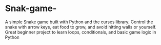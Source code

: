 # Snak-game-
A simple Snake game built with Python and the curses library. Control the snake with arrow keys, eat food to grow, and avoid hitting walls or yourself. Great beginner project to learn loops, conditionals, and basic game logic in Python
